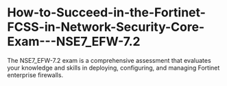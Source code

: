# How-to-Succeed-in-the-Fortinet-FCSS-in-Network-Security-Core-Exam---NSE7_EFW-7.2
The NSE7_EFW-7.2 exam is a comprehensive assessment that evaluates your knowledge and skills in deploying, configuring, and managing Fortinet enterprise firewalls. 
